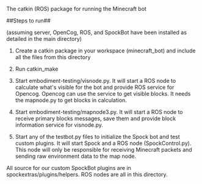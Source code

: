 
The catkin (ROS) package for running the Minecraft bot

##Steps to run##

(assuming server, OpenCog, ROS, and SpockBot have been installed as detailed in the main directory)

1. Create a catkin package in your workspace (minecraft_bot) and include all the files from this directory

2. Run catkin_make

3. Start embodiment-testing/visnode.py. It will start a ROS node to calculate what's visible for the bot and provide ROS service for Opencog. Opencog can use the service to get visible blocks. It needs the mapnode.py to get blocks in calculation.

3. Start embodiment-testing/mapnode3.py. It will start a ROS node to receive primary blocks messages, save them and provide block information service for visnode.py.

4. Start any of the testbot.py files to initialize the Spock bot and test custom plugins. It will start Spock and a ROS node (SpockControl.py). This node will only be responsible for receiving Minecraft packets and sending raw environment data to the map node.

All source for our custom SpockBot plugins are in spockextras/plugins/helpers. ROS nodes are all in this directory.



